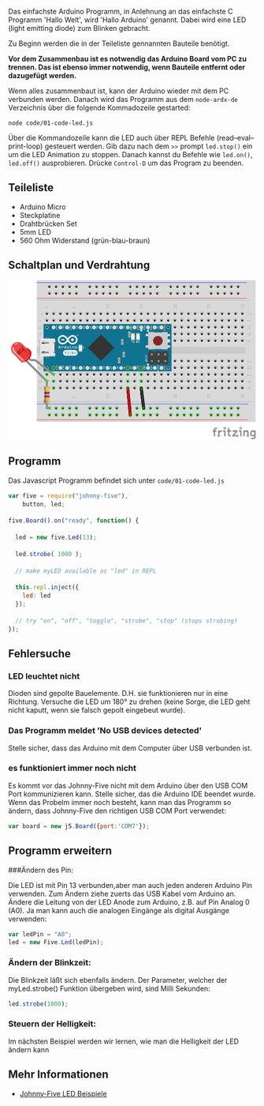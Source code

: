 Das einfachste Arduino Programm, in Anlehnung an das einfachste C Programm 'Hallo Welt', wird 'Hallo Arduino' genannt. Dabei wird eine LED (light emitting diode) zum Blinken gebracht.

Zu Beginn werden die in der Teileliste gennannten Bauteile benötigt.

**Vor dem Zusammenbau ist es notwendig das Arduino Board vom PC zu trennen. Das ist ebenso immer notwendig, wenn Bauteile entfernt oder dazugefügt werden.**

Wenn alles zusammenbaut ist, kann der Arduino wieder mit dem PC verbunden werden. Danach wird das Programm aus dem `node-ardx-de` Verzeichnis über die folgende Kommadozeile gestarted:

```shell
node code/01-code-led.js
```

Über die Kommandozeile kann die LED auch über REPL Befehle (read–eval–print-loop) gesteuert werden. Gib dazu nach dem `>>` prompt `led.stop()` ein um die LED Animation zu stoppen. Danach kannst du Befehle wie  `led.on()`, `led.off()` ausprobieren. Drücke `Control-D` um das Program zu beenden.

## Teileliste

* Arduino Micro
* Steckplatine
* Drahtbrücken Set
* 5mm LED 
* 560 Ohm Widerstand (grün-blau-braun)

## Schaltplan und Verdrahtung
![Verdrahtung](../../images/circ/01-LED_Steckplatine.png "Verdrahtung")

## Programm

Das Javascript Programm befindet sich unter `code/01-code-led.js`

```javascript
var five = require("johnny-five"),
    button, led;

five.Board().on("ready", function() {

  led = new five.Led(13);

  led.strobe( 1000 );

  // make myLED available as "led" in REPL

  this.repl.inject({
  	led: led
  });
	  
  // try "on", "off", "toggle", "strobe", "stop" (stops strobing)
});
```

## Fehlersuche

### LED leuchtet nicht

Dioden sind gepolte Bauelemente. D.H. sie funktionieren nur in eine Richtung. Versuche die LED um 180° zu drehen (keine Sorge, die LED geht nicht kaputt, wenn sie falsch gepolt eingebeut wurde).


###  Das Programm meldet 'No USB devices detected'

Stelle sicher, dass das Arduino mit dem Computer über USB verbunden ist.

### es funktioniert immer noch nicht

Es kommt vor das Johnny-Five nicht mit dem Arduino über den USB COM Port kommunizieren kann. Stelle sicher, das die Arduino IDE beendet wurde. Wenn das Probelm immer noch besteht, kann man das Programm so ändern, dass Johnny-Five den richtigen USB COM Port verwendet:

```javascript
var board = new j5.Board({port:'COM7'});
```

## Programm erweitern

###Ändern des Pin:

Die LED ist mit Pin 13 verbunden,aber man auch jeden anderen Arduino Pin verwenden. Zum Ändern ziehe zuerts das USB Kabel vom Arduino an. Ändere die Leitung von der LED Anode zum Arduino, z.B. auf Pin Analog 0 (A0). Ja man kann auch die analogen Eingänge als digital Ausgänge verwenden:

```javascript
var ledPin = "A0";
led = new Five.Led(ledPin); 
```

### Ändern der Blinkzeit:

Die Blinkzeit läßt sich ebenfalls ändern. Der Parameter, welcher der myLed.strobe() Funktion übergeben wird, sind Milli Sekunden:

```javascript
led.strobe(1000);
```

### Steuern der Helligkeit:

Im nächsten Beispiel werden wir lernen, wie man die Helligkeit der LED ändern kann

## Mehr Informationen
* [Johnny-Five LED Beispiele](http://johnny-five.io/examples/led/)



